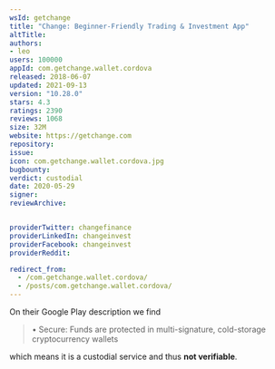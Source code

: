 ```yaml
---
wsId: getchange
title: "Change: Beginner-Friendly Trading & Investment App"
altTitle: 
authors:
- leo
users: 100000
appId: com.getchange.wallet.cordova
released: 2018-06-07
updated: 2021-09-13
version: "10.28.0"
stars: 4.3
ratings: 2390
reviews: 1068
size: 32M
website: https://getchange.com
repository: 
issue: 
icon: com.getchange.wallet.cordova.jpg
bugbounty: 
verdict: custodial
date: 2020-05-29
signer: 
reviewArchive:


providerTwitter: changefinance
providerLinkedIn: changeinvest
providerFacebook: changeinvest
providerReddit: 

redirect_from:
  - /com.getchange.wallet.cordova/
  - /posts/com.getchange.wallet.cordova/
---
```



On their Google Play description we find

> • Secure: Funds are protected in multi-signature, cold-storage cryptocurrency
  wallets

which means it is a custodial service and thus **not verifiable**.
